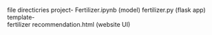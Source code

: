 file directicries
project-
  Fertilizer.ipynb  (model)
  fertilizer.py   (flask app)
  template-   
    fertilizer recommendation.html (website UI)
